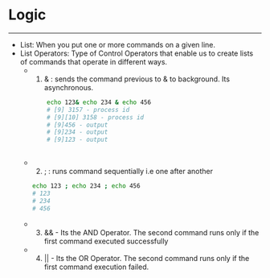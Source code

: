 # Logic
----

- List: When you put one or more commands on a given line.
- List Operators: Type of Control Operators that enable us to create lists of commands that operate in different ways.
  - 1. & : sends the command previous to & to background. Its asynchronous.

    ```bash
        echo 123& echo 234 & echo 456 
        # [9] 3157 - process id
        # [9][10] 3158 - process id
        # [9]456 - output
        # [9]234 - output
        # [9]123 - output
 
    ```
  - 2. ; : runs command sequentially i.e one after another
    ```bash
    echo 123 ; echo 234 ; echo 456 
    # 123
    # 234
    # 456 
    ```
  - 3. && - Its the AND Operator. The second command runs only if the first command executed successfully
  - 4. \|\| - Its the OR Operator. The second command runs only if the first command execution failed.